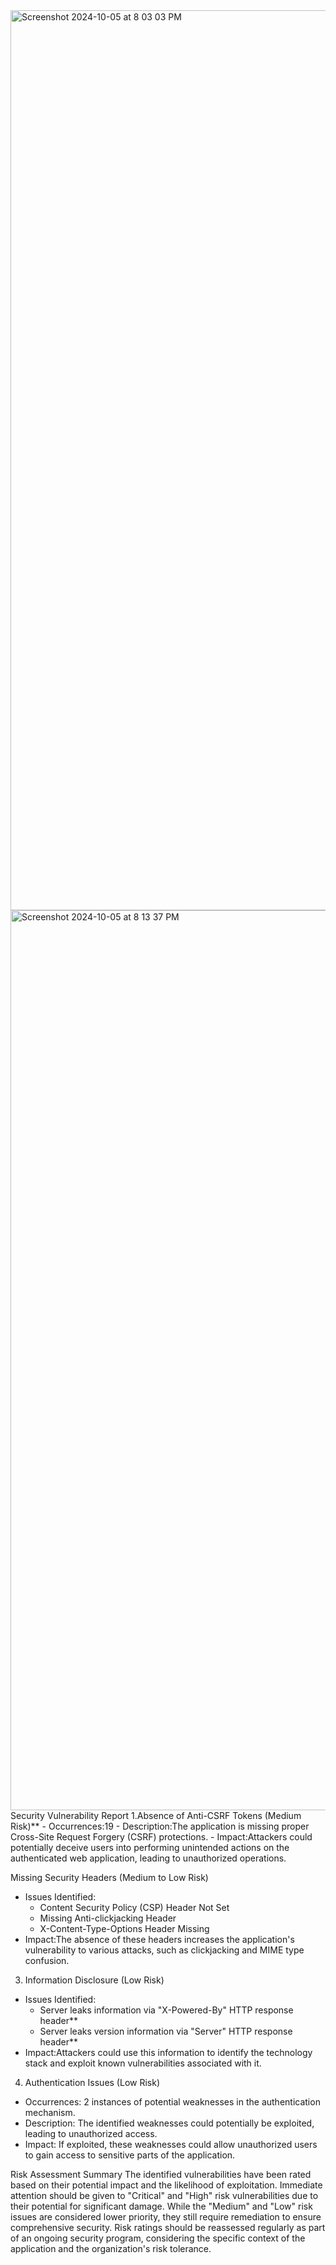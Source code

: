 
<img width="1440" alt="Screenshot 2024-10-05 at 8 03 03 PM" src="https://github.com/user-attachments/assets/63f63b27-315b-44d6-acae-79a4b8fed8e5">
 <img width="1440" alt="Screenshot 2024-10-05 at 8 13 37 PM" src="https://github.com/user-attachments/assets/55eff207-2333-415b-bda5-67a6476684ff">
Security Vulnerability Report
 1.Absence of Anti-CSRF Tokens (Medium Risk)**
- Occurrences:19
- Description:The application is missing proper Cross-Site Request Forgery (CSRF) protections.
- Impact:Attackers could potentially deceive users into performing unintended actions on the authenticated web application, leading to unauthorized operations.

Missing Security Headers (Medium to Low Risk)
- Issues Identified:
  - Content Security Policy (CSP) Header Not Set
  - Missing Anti-clickjacking Header
  - X-Content-Type-Options Header Missing
- Impact:The absence of these headers increases the application's vulnerability to various attacks, such as clickjacking and MIME type confusion.

 3. Information Disclosure (Low Risk)
- Issues Identified:
  - Server leaks information via "X-Powered-By" HTTP response header**
  - Server leaks version information via "Server" HTTP response header**
- Impact:Attackers could use this information to identify the technology stack and exploit known vulnerabilities associated with it.

4. Authentication Issues (Low Risk)
- Occurrences: 2 instances of potential weaknesses in the authentication mechanism.
- Description: The identified weaknesses could potentially be exploited, leading to unauthorized access.
- Impact: If exploited, these weaknesses could allow unauthorized users to gain access to sensitive parts of the application.

 Risk Assessment Summary
The identified vulnerabilities have been rated based on their potential impact and the likelihood of exploitation. Immediate attention should be given to "Critical" and "High" risk vulnerabilities due to their potential for significant damage. While the "Medium" and "Low" risk issues are considered lower priority, they still require remediation to ensure comprehensive security. Risk ratings should be reassessed regularly as part of an ongoing security program, considering the specific context of the application and the organization's risk tolerance.

